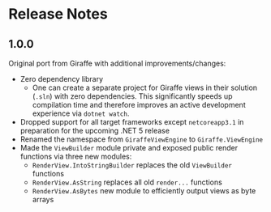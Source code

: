 Release Notes
=============

## 1.0.0

Original port from Giraffe with additional improvements/changes:

- Zero dependency library
    - One can create a separate project for Giraffe views in their solution (`.sln`) with zero dependencies. This significantly speeds up compilation time and therefore improves an active development experience via `dotnet watch`.
- Dropped support for all target frameworks except `netcoreapp3.1` in preparation for the upcoming .NET 5 release
- Renamed the namespace from `GiraffeViewEngine` to `Giraffe.ViewEngine`
- Made the `ViewBuilder` module private and exposed public render functions via three new modules:
    - `RenderView.IntoStringBuilder` replaces the old `ViewBuilder` functions
    - `RenderView.AsString` replaces all old `render...` functions
    - `RenderView.AsBytes` new module to efficiently output views as byte arrays